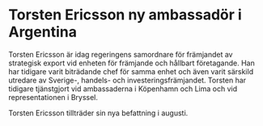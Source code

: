 # Torsten Ericsson ny ambassadör i Argentina

Torsten Ericsson är idag regeringens samordnare för främjandet av strategisk export vid enheten för främjande och hållbart företagande. Han har tidigare varit biträdande chef för samma enhet och även varit särskild utredare av Sverige\-, handels\- och investeringsfrämjandet. Torsten har tidigare tjänstgjort vid ambassaderna i Köpenhamn och Lima och vid representationen i Bryssel.

Torsten Ericsson tillträder sin nya befattning i augusti.
